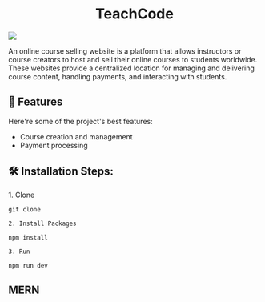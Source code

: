 <h1 align="center" id="title">TeachCode</h1>
<img src="https://github.com/Girishbari/Course-Selling/assets/38005544/e0d4940d-3088-4437-8fd2-dc4687c9626d alt="Img" />


<p id="description">An online course selling website is a platform that allows instructors or course creators to host and sell their online courses to students worldwide. These websites provide a centralized location for managing and delivering course content, handling payments, and interacting with students.</p>

  
  
<h2>🧐 Features</h2>

Here're some of the project's best features:

*   Course creation and management
*   Payment processing

<h2>🛠️ Installation Steps:</h2>

<p>1. Clone</p>

```
git clone 
```

<p><code>2. Install Packages</code></p>

```
npm install
```

<p><code>3. Run</code></p>

```
npm run dev
```
<h2 id="Stacks">MERN</h

